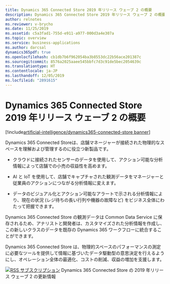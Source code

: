 ```yaml
---
title: Dynamics 365 Connected Store 2019 年リリース ウェーブ 2 の概要
description: Dynamics 365 Connected Store 2019 年リリース ウェーブ 2 の概要
author: relnotes
ms.reviewer: v-brycho
ms.date: 11/25/2019
ms.assetid: c5a3fad1-755d-e911-a977-000d3a4e307a
ms.topic: overview
ms.service: business-applications
ms.author: darcsal
dynamics365pdf: true
ms.openlocfilehash: cb1db7b6f962054ba3b8553dc22b56ace201387c
ms.sourcegitcommit: 8576a2025aaee545bbfc7d3c91de5bec2054639c
ms.translationtype: HT
ms.contentlocale: ja-JP
ms.lasthandoff: 12/05/2019
ms.locfileid: "2891615"
---
```

# <a name="overview-of-dynamics-365-connected-store-2019-release-wave-2"></a>Dynamics 365 Connected Store 2019 年リリース ウェーブ 2 の概要
[!include[artificial-intelligence/dynamics365-connected-store banner](../includes/artificial-intelligence/dynamics365-connected-store.md)]

<!--overview start-->
Dynamics 365 Connected Storeは、店舗マネージャーが接続された物理的なスペースを理解および管理するのに役立つ新製品です。 

- クラウドに接続されたセンサーのデータを使用して、アクション可能な分析情報によって店舗での小売の収益性を高めます。 

- AI と IoT を使用して、店舗でキャプチャされた観測データをマネージャーと従業員のアクションにつながる分析情報に変えます。 

- データのビジュアル化とアクション可能なアラートで示される分析情報により、現在の状況 (レジ待ちの長い行列や機器の故障など) をビジネス全体にわたって把握できます。

Dynamics 365 Connected Store の観測データは Common Data Service に保存されるため、アナリストと開発者は、カスタマイズされた分析情報を作成し、この新しいクラスのデータを既存の Dynamics 365 ワークフローに統合することができます。  

Dynamics 365 Connected Store は、物理的スペースのパフォーマンスの測定に必要なツールを提供して情報に基づいたデータ駆動型の意思決定を行えるようにし、オペレーション全体の最適化、コストの削減、収益の増加を支援します。

[![RSS サブスクリプション](/dynamics365-release-plan/media/feed-icon.png "RSS サブスクリプション")](https://docs.microsoft.com/api/search/rss?locale=en-us&$filter=scopes%2Fany(t%3A%20t%20eq%20%27dynamics365-connected-store-192%27)) Dynamics 365 Connected Store の 2019 年リリース ウェーブ 2 の更新情報
<!--overview end-->